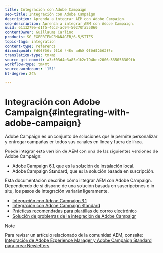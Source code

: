 ```yaml
---
title: Integración con Adobe Campaign
seo-title: Integración con Adobe Campaign
description: Aprenda a integrar AEM con Adobe Campaign.
seo-description: Aprenda a integrar AEM con Adobe Campaign.
uuid: 6113279e-d1f5-46c3-ac94-50270fa55060
contentOwner: Guillaume Carlino
products: SG_EXPERIENCEMANAGER/6.5/SITES
topic-tags: integration
content-type: reference
discoiquuid: fd96f30c-0616-445e-adb9-050d52862ffc
translation-type: tm+mt
source-git-commit: a3c303d4e3a85e1b2e794bec2006c335056309fb
workflow-type: tm+mt
source-wordcount: '151'
ht-degree: 24%

---
```



# Integración con Adobe Campaign{#integrating-with-adobe-campaign}

Adobe Campaign es un conjunto de soluciones que le permite personalizar y entregar campañas en todos sus canales en línea y fuera de línea.

Puede integrar esta versión de AEM con una de las siguientes versiones de Adobe Campaign:

* Adobe Campaign 6.1, que es la solución de instalación local.
* Adobe Campaign Standard, que es la solución basada en suscripción.

Esta documentación describe cómo integrar AEM con Adobe Campaign. Dependiendo de si dispone de una solución basada en suscripciones o in situ, los pasos de integración variarán ligeramente.

* [Integración con Adobe Campaign 6.1](/help/sites-administering/campaignonpremise.md)
* [Integración con Adobe Campaign Standard](/help/sites-administering/campaignstandard.md)
* [Prácticas recomendadas para plantillas de correo electrónico](/help/sites-administering/best-practices-for-email-templates.md)
* [Solución de problemas de la integración de Adobe Campaign](/help/sites-administering/troubleshooting-campaignintegration.md)

>[!NOTE]
>
>Para revisar un artículo relacionado de la comunidad AEM, consulte: [Integración de Adobe Experience Manager y Adobe Campaign Standard para crear Newletters](https://helpx.adobe.com/experience-manager/using/aem_campaign.html).

